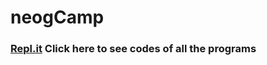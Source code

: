 # neogCamp

### [Repl.it](https://www.repl.it/@xmonish) Click here to see codes of all the programs
